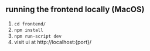 ## running the frontend locally (MacOS)


1) `cd frontend/`
2) `npm install`
3) `npm run-script dev`
4) visit ui at http://localhost:{port}/